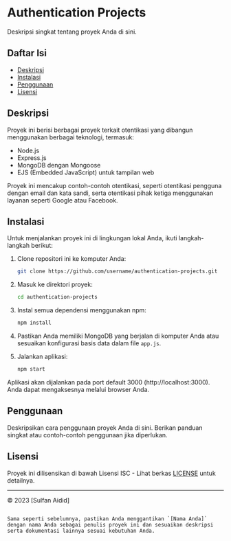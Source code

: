 # Authentication Projects

Deskripsi singkat tentang proyek Anda di sini.

## Daftar Isi

- [Deskripsi](#deskripsi)
- [Instalasi](#instalasi)
- [Penggunaan](#penggunaan)
- [Lisensi](#lisensi)

## Deskripsi

Proyek ini berisi berbagai proyek terkait otentikasi yang dibangun menggunakan berbagai teknologi, termasuk:

- Node.js
- Express.js
- MongoDB dengan Mongoose
- EJS (Embedded JavaScript) untuk tampilan web

Proyek ini mencakup contoh-contoh otentikasi, seperti otentikasi pengguna dengan email dan kata sandi, serta otentikasi pihak ketiga menggunakan layanan seperti Google atau Facebook.

## Instalasi

Untuk menjalankan proyek ini di lingkungan lokal Anda, ikuti langkah-langkah berikut:

1. Clone repositori ini ke komputer Anda:

   ```bash
   git clone https://github.com/username/authentication-projects.git
   ```

2. Masuk ke direktori proyek:

   ```bash
   cd authentication-projects
   ```

3. Instal semua dependensi menggunakan npm:

   ```bash
   npm install
   ```

4. Pastikan Anda memiliki MongoDB yang berjalan di komputer Anda atau sesuaikan konfigurasi basis data dalam file `app.js`.

5. Jalankan aplikasi:

   ```bash
   npm start
   ```

Aplikasi akan dijalankan pada port default 3000 (http://localhost:3000). Anda dapat mengaksesnya melalui browser Anda.

## Penggunaan

Deskripsikan cara penggunaan proyek Anda di sini. Berikan panduan singkat atau contoh-contoh penggunaan jika diperlukan.

## Lisensi

Proyek ini dilisensikan di bawah Lisensi ISC - Lihat berkas [LICENSE](LICENSE) untuk detailnya.

---

© 2023 [Sulfan Aidid]
```

Sama seperti sebelumnya, pastikan Anda menggantikan `[Nama Anda]` dengan nama Anda sebagai penulis proyek ini dan sesuaikan deskripsi serta dokumentasi lainnya sesuai kebutuhan Anda.
